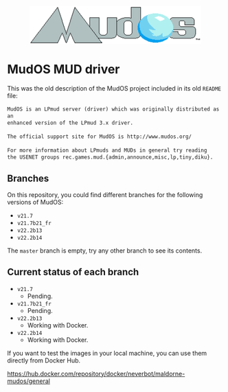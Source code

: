 <p align="center">
  <img width="400" alt="MudOS logo" src="/mudos_logo.webp">
</p>

# MudOS MUD driver

This was the old description of the MudOS project included in its old `README` file:

```
MudOS is an LPmud server (driver) which was originally distributed as an
enhanced version of the LPmud 3.x driver.

The official support site for MudOS is http://www.mudos.org/

For more information about LPmuds and MUDs in general try reading
the USENET groups rec.games.mud.{admin,announce,misc,lp,tiny,diku}.
```

## Branches

On this repository, you could find different branches for the following versions of MudOS:

 - `v21.7`
 - `v21.7b21_fr`
 - `v22.2b13`
 - `v22.2b14`

The `master` branch is empty, try any other branch to see its contents.

## Current status of each branch

 - `v21.7`
   - Pending.
 - `v21.7b21_fr`
   - Pending.
 - `v22.2b13` 
   - Working with Docker.
 - `v22.2b14`
   - Working with Docker.

If you want to test the images in your local machine, you can use them directly 
from Docker Hub.

https://hub.docker.com/repository/docker/neverbot/maldorne-mudos/general
